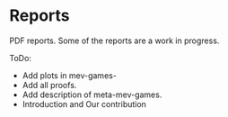 # Reports
PDF reports.
Some of the reports are a work in progress.

ToDo:

- Add plots in mev-games-
- Add all proofs.
- Add description of meta-mev-games.
- Introduction and Our contribution
